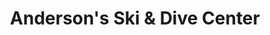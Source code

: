 ---
title: "Anderson's Ski & Dive Center"
url: /east-greenwich/andersons-ski-und-dive-center/
shop: Sport
---